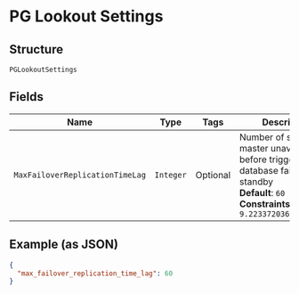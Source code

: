 
# PG Lookout Settings

## Structure

`PGLookoutSettings`

## Fields

| Name | Type | Tags | Description | Getter | Setter |
|  --- | --- | --- | --- | --- | --- |
| `MaxFailoverReplicationTimeLag` | `Integer` | Optional | Number of seconds of master unavailability before triggering database failover to standby<br>**Default**: `60`<br>**Constraints**: `>= 10`, `<= 9.223372036854776E+18` | Integer getMaxFailoverReplicationTimeLag() | setMaxFailoverReplicationTimeLag(Integer maxFailoverReplicationTimeLag) |

## Example (as JSON)

```json
{
  "max_failover_replication_time_lag": 60
}
```

